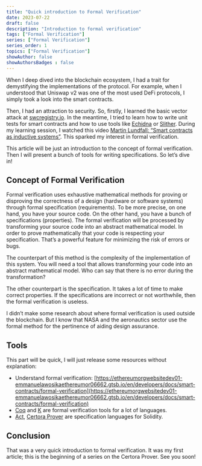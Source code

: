 ```yaml
---
title: "Quick introduction to Formal Verification"
date: 2023-07-22
draft: false
description: "Introduction to formal verification"
tags: ["Formal Verification"]
series: ["Formal Verification"]
series_order: 1
topics: ["Formal Verification"]
showAuthor: false
showAuthorsBadges : false
---
```



When I deep dived into the blockchain ecosystem, I had a trait for demystifying the implementations of the protocol. For example, when I understood that Uniswap v2 was one of the most used DeFi protocols, I simply took a look into the smart contracts.

Then, I had an attraction to security. So, firstly, I learned the basic vector attack at [swcregistry.io](https://swcregistry.io/). In the meantime, I tried to learn how to write unit tests for smart contracts and how to use tools like [Echidna](https://github.com/crytic/echidna) or [Slither](https://github.com/crytic/slither). During my learning session, I watched this video [Martin Lundfall: “Smart contracts as inductive systems”](https://www.youtube.com/watch?v=WbL8U-nyhJE). This sparked my interest in formal verification.

This article will be just an introduction to the concept of formal verification. Then I will present a bunch of tools for writing specifications. So let’s dive in!

## Concept of Formal Verification

Formal verification uses exhaustive mathematical methods for proving or disproving the correctness of a design (hardware or software systems) through formal specification (requirements). To be more precise, on one hand, you have your source code. On the other hand, you have a bunch of specifications (properties). The formal verification will be processed by transforming your source code into an abstract mathematical model. In order to prove mathematically that your code is respecting your specification. That’s a powerful feature for minimizing the risk of errors or bugs.

The counterpart of this method is the complexity of the implementation of this system. You will need a tool that allows transforming your code into an abstract mathematical model. Who can say that there is no error during the transformation?

The other counterpart is the specification. It takes a lot of time to make correct properties. If the specifications are incorrect or not worthwhile, then the formal verification is useless.

I didn’t make some research about where formal verification is used outside the blockchain. But I know that NASA and the aeronautics sector use the formal method for the pertinence of aiding design assurance.

## Tools

This part will be quick, I will just release some resources without explanation:

- Understand formal verification: [https://ethereumorgwebsitedev01-emmanuelawosikaethereumor06662.gtsb.io/en/developers/docs/smart-contracts/formal-verification](https://ethereumorgwebsitedev01-emmanuelawosikaethereumor06662.gtsb.io/en/developers/docs/smart-contracts/formal-verification)
- [Coq](https://coq.inria.fr/) and [K](https://kframework.org/) are formal verification tools for a lot of languages.
- [Act](https://fv.ethereum.org/2021/08/31/act-0.1/), [Certora Prover](https://demo.certora.com/) are specification languages for Solidity.

## Conclusion

That was a very quick introduction to formal verification. It was my first article; this is the beginning of a series on the Certora Prover. See you soon!
